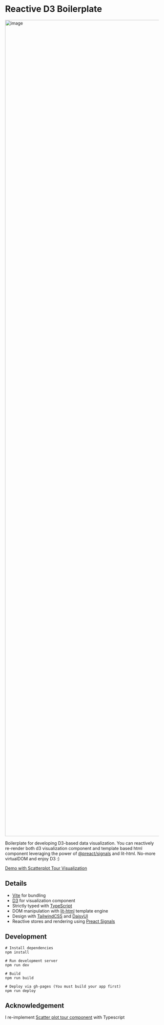 # Reactive D3 Boilerplate

<img width="2672" alt="image" src="https://user-images.githubusercontent.com/2310571/221183706-9cc934db-dec2-45f2-ae17-3b41b7d4df7a.png">


Boilerplate for developing D3-based data visualization. You can reactively re-render both d3 visualization component and template based html component leveraging the power of [@preact/signals](https://github.com/preactjs/signals) and lit-html. No-more virtualDOM and enjoy D3 :)

[Demo with Scatterplot Tour Visualization](https://git.jasonchoi.dev/reactive-d3-boilerplate)

## Details

- [Vite](https://vitejs.dev/) for bundling
- [D3](https://d3js.org/) for visualization component
- Strictly typed with [TypeScript](https://www.typescriptlang.org/)
- DOM manipulation with [lit-html](https://lit.dev) template engine
- Design with [TailwindCSS](https://tailwindcss.com) and [DaisyUI](https://daisyui.com/)
- Reactive stores and rendering using [Preact Signals](https://github.com/preactjs/signals)

## Development

```
# Install dependencies
npm install

# Run development server
npm run dev

# Build
npm run build

# Deploy via gh-pages (You must build your app first)
npm run deploy
```

## Acknowledgement

I re-implement [Scatter plot tour component](https://github.com/takanori-fujiwara/d3-gallery-javascript/tree/main/animation/scatterplot-tour) with Typescript
